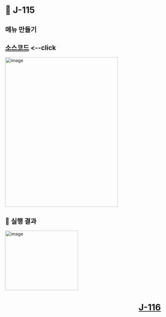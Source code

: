 # 📖 J-115

## 메뉴 만들기

[소스코드](./MenuEx.java) <--click
---

<img width="365" height="486" alt="image" src="https://github.com/user-attachments/assets/9225642e-0de1-4d53-b87d-0c9106416b06" />

📘 실행 결과
---

<img width="236" height="193" alt="image" src="https://github.com/user-attachments/assets/31155f16-2d5d-45e6-b698-12fdf428c718" />

# <p align="right">[J-116](./J_116.md)</p>
